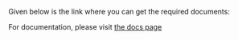 Given below is the link where you can get the required documents:

For documentation, please visit [the docs page](http://docs.fluentd.org)
